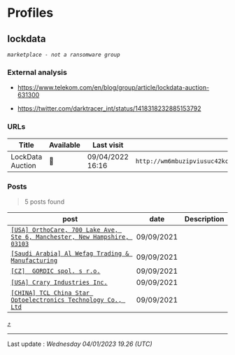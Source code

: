 # Profiles

## **lockdata**


_`marketplace - not a ransomware group`_

### External analysis
- https://www.telekom.com/en/blog/group/article/lockdata-auction-631300

- https://twitter.com/darktracer_int/status/1418318232885153792

### URLs
| Title | Available | Last visit | fqdn | screen 
|---|---|---|---|---|
| LockData Auction | 🔴 | 09/04/2022 16:16 | `http://wm6mbuzipviusuc42kcggzkdpbhuv45sn7olyamy6mcqqked3waslbqd.onion` | ❌ | 

### Posts

> 5 posts found

| post | date | Description
|---|---|---|
| [`[USA] OrthoCare, 700 Lake Ave, Ste 6, Manchester, New Hampshire, 03103`](https://google.com/search?q=%5BUSA%5D+OrthoCare%2C+700+Lake+Ave%2C+Ste+6%2C+Manchester%2C+New+Hampshire%2C+03103) | 09/09/2021 |   |
| [`[Saudi Arabia] Al Wefag Trading & Manufacturing`](https://google.com/search?q=%5BSaudi+Arabia%5D+Al+Wefag+Trading+%26+Manufacturing) | 09/09/2021 |   |
| [`[CZ]  GORDIC spol. s r.o.`](https://google.com/search?q=%5BCZ%5D++GORDIC+spol.+s+r.o.) | 09/09/2021 |   |
| [`[USA] Crary Industries Inc.`](https://google.com/search?q=%5BUSA%5D+Crary+Industries+Inc.) | 09/09/2021 |   |
| [`[CHINA] TCL China Star Optoelectronics Technology Co., Ltd`](https://google.com/search?q=%5BCHINA%5D+TCL+China+Star+Optoelectronics+Technology+Co.%2C+Ltd) | 09/09/2021 |   |


[⤴️](profiles?id=group-profiles)

 --- 


Last update : _Wednesday 04/01/2023 19.26 (UTC)_
